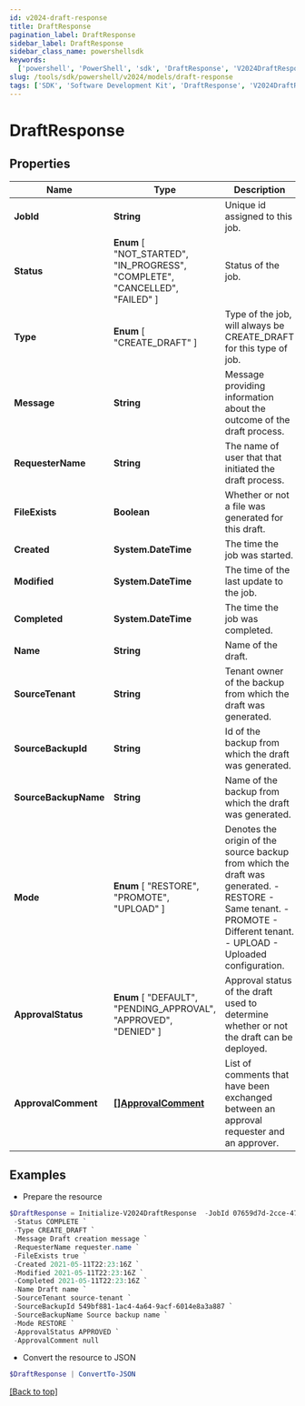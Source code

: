```yaml
---
id: v2024-draft-response
title: DraftResponse
pagination_label: DraftResponse
sidebar_label: DraftResponse
sidebar_class_name: powershellsdk
keywords:
  ['powershell', 'PowerShell', 'sdk', 'DraftResponse', 'V2024DraftResponse']
slug: /tools/sdk/powershell/v2024/models/draft-response
tags: ['SDK', 'Software Development Kit', 'DraftResponse', 'V2024DraftResponse']
---
```


# DraftResponse

## Properties

| Name | Type | Description | Notes |
| --- | --- | --- | --- |
| **JobId** | **String** | Unique id assigned to this job. | [optional] |
| **Status** | **Enum** [ "NOT_STARTED", "IN_PROGRESS", "COMPLETE", "CANCELLED", "FAILED" ] | Status of the job. | [optional] |
| **Type** | **Enum** [ "CREATE_DRAFT" ] | Type of the job, will always be CREATE_DRAFT for this type of job. | [optional] |
| **Message** | **String** | Message providing information about the outcome of the draft process. | [optional] |
| **RequesterName** | **String** | The name of user that that initiated the draft process. | [optional] |
| **FileExists** | **Boolean** | Whether or not a file was generated for this draft. | [optional] [default to $true] |
| **Created** | **System.DateTime** | The time the job was started. | [optional] |
| **Modified** | **System.DateTime** | The time of the last update to the job. | [optional] |
| **Completed** | **System.DateTime** | The time the job was completed. | [optional] |
| **Name** | **String** | Name of the draft. | [optional] |
| **SourceTenant** | **String** | Tenant owner of the backup from which the draft was generated. | [optional] |
| **SourceBackupId** | **String** | Id of the backup from which the draft was generated. | [optional] |
| **SourceBackupName** | **String** | Name of the backup from which the draft was generated. | [optional] |
| **Mode** | **Enum** [ "RESTORE", "PROMOTE", "UPLOAD" ] | Denotes the origin of the source backup from which the draft was generated. - RESTORE - Same tenant. - PROMOTE - Different tenant. - UPLOAD - Uploaded configuration. | [optional] |
| **ApprovalStatus** | **Enum** [ "DEFAULT", "PENDING_APPROVAL", "APPROVED", "DENIED" ] | Approval status of the draft used to determine whether or not the draft can be deployed. | [optional] |
| **ApprovalComment** | [**[]ApprovalComment**](approval-comment) | List of comments that have been exchanged between an approval requester and an approver. | [optional] |

## Examples

- Prepare the resource

```powershell
$DraftResponse = Initialize-V2024DraftResponse  -JobId 07659d7d-2cce-47c0-9e49-185787ee565a `
 -Status COMPLETE `
 -Type CREATE_DRAFT `
 -Message Draft creation message `
 -RequesterName requester.name `
 -FileExists true `
 -Created 2021-05-11T22:23:16Z `
 -Modified 2021-05-11T22:23:16Z `
 -Completed 2021-05-11T22:23:16Z `
 -Name Draft name `
 -SourceTenant source-tenant `
 -SourceBackupId 549bf881-1ac4-4a64-9acf-6014e8a3a887 `
 -SourceBackupName Source backup name `
 -Mode RESTORE `
 -ApprovalStatus APPROVED `
 -ApprovalComment null
```

- Convert the resource to JSON

```powershell
$DraftResponse | ConvertTo-JSON
```

[[Back to top]](#)
